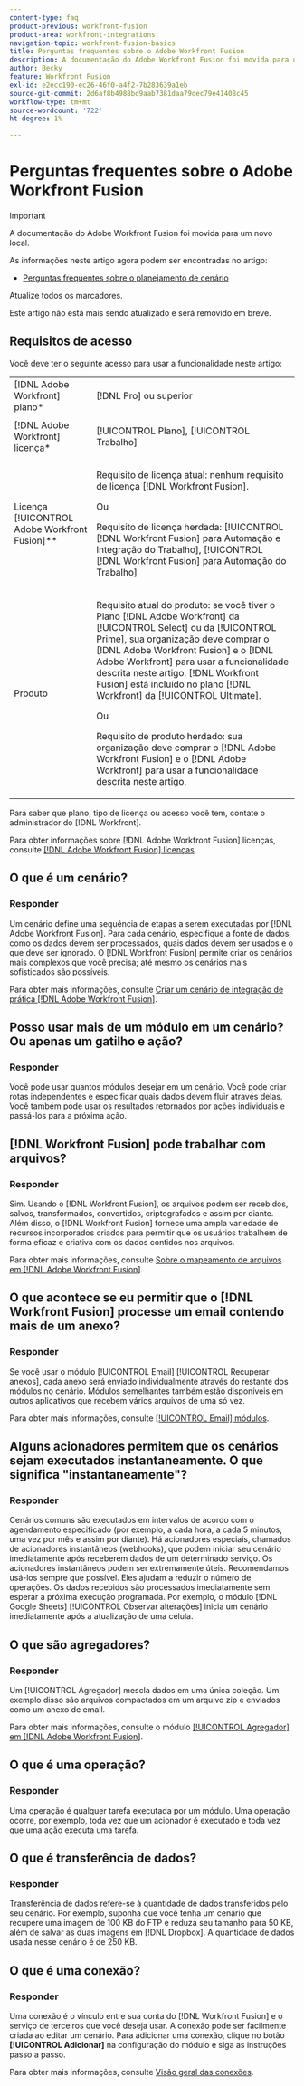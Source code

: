 ```yaml
---
content-type: faq
product-previous: workfront-fusion
product-area: workfront-integrations
navigation-topic: workfront-fusion-basics
title: Perguntas frequentes sobre o Adobe Workfront Fusion
description: A documentação do Adobe Workfront Fusion foi movida para um novo local. Este artigo foi descontinuado, mas contém um link para o novo artigo que aborda essa funcionalidade.
author: Becky
feature: Workfront Fusion
exl-id: e2ecc190-ec26-46f0-a4f2-7b283639a1eb
source-git-commit: 2d6af8b4988bd9aab7381daa79dec79e41408c45
workflow-type: tm+mt
source-wordcount: '722'
ht-degree: 1%

---
```


# Perguntas frequentes sobre o Adobe Workfront Fusion

>[!IMPORTANT]
>
>A documentação do Adobe Workfront Fusion foi movida para um novo local.
>
>As informações neste artigo agora podem ser encontradas no artigo:
>
>* [Perguntas frequentes sobre o planejamento de cenário](https://experienceleague.adobe.com/docs/workfront-fusion/using/create-scenarios/plan-a-scenario/faq.html)
>
>Atualize todos os marcadores.
>
>Este artigo não está mais sendo atualizado e será removido em breve.

## Requisitos de acesso

Você deve ter o seguinte acesso para usar a funcionalidade neste artigo:

<table style="table-layout:auto"> 
 <col> 
 <col> 
 <tbody> 
  <tr> 
    <td role="rowheader">[!DNL Adobe Workfront] plano*</td> 
   <td> <p>[!DNL Pro] ou superior</p> </td> 
  </tr> 
  <tr data-mc-conditions=""> 
   <td role="rowheader">[!DNL Adobe Workfront] licença*</td> 
   <td> <p>[!UICONTROL Plano], [!UICONTROL Trabalho]</p> </td> 
  </tr> 
  <tr> 
   <td role="rowheader">Licença [!UICONTROL Adobe Workfront Fusion]**</td> 
   <td>
   <p>Requisito de licença atual: nenhum requisito de licença [!DNL Workfront Fusion].</p>
   <p>Ou</p>
   <p>Requisito de licença herdada: [!UICONTROL [!DNL Workfront Fusion] para Automação e Integração do Trabalho], [!UICONTROL [!DNL Workfront Fusion] para Automação do Trabalho]</p>
   </td> 
  </tr> 
  <tr> 
   <td role="rowheader">Produto</td> 
   <td>
   <p>Requisito atual do produto: se você tiver o Plano [!DNL Adobe Workfront] da [!UICONTROL Select] ou da [!UICONTROL Prime], sua organização deve comprar o [!DNL Adobe Workfront Fusion] e o [!DNL Adobe Workfront] para usar a funcionalidade descrita neste artigo. [!DNL Workfront Fusion] está incluído no plano [!DNL Workfront] da [!UICONTROL Ultimate].</p>
   <p>Ou</p>
   <p>Requisito de produto herdado: sua organização deve comprar o [!DNL Adobe Workfront Fusion] e o [!DNL Adobe Workfront] para usar a funcionalidade descrita neste artigo.</p>
   </td> 
  </tr> 
 </tbody> 
</table>

Para saber que plano, tipo de licença ou acesso você tem, contate o administrador do [!DNL Workfront].

Para obter informações sobre [!DNL Adobe Workfront Fusion] licenças, consulte [[!DNL Adobe Workfront Fusion] licenças](../../workfront-fusion/get-started/license-automation-vs-integration.md).

## O que é um cenário?

### Responder

Um cenário define uma sequência de etapas a serem executadas por [!DNL Adobe Workfront Fusion]. Para cada cenário, especifique a fonte de dados, como os dados devem ser processados, quais dados devem ser usados e o que deve ser ignorado. O [!DNL Workfront Fusion] permite criar os cenários mais complexos que você precisa; até mesmo os cenários mais sofisticados são possíveis.

Para obter mais informações, consulte [Criar um cenário de integração de prática [!DNL Adobe Workfront Fusion]](../../workfront-fusion/get-started/create-a-practice-scenario.md).

## Posso usar mais de um módulo em um cenário? Ou apenas um gatilho e ação?

### Responder

Você pode usar quantos módulos desejar em um cenário. Você pode criar rotas independentes e especificar quais dados devem fluir através delas. Você também pode usar os resultados retornados por ações individuais e passá-los para a próxima ação.

## [!DNL Workfront Fusion] pode trabalhar com arquivos?

### Responder

Sim. Usando o [!DNL Workfront Fusion], os arquivos podem ser recebidos, salvos, transformados, convertidos, criptografados e assim por diante. Além disso, o [!DNL Workfront Fusion] fornece uma ampla variedade de recursos incorporados criados para permitir que os usuários trabalhem de forma eficaz e criativa com os dados contidos nos arquivos.

Para obter mais informações, consulte [Sobre o mapeamento de arquivos em [!DNL Adobe Workfront Fusion]](../../workfront-fusion/mapping/about-mapping-files.md).

## O que acontece se eu permitir que o [!DNL Workfront Fusion] processe um email contendo mais de um anexo?

### Responder

Se você usar o módulo [!UICONTROL Email] [!UICONTROL Recuperar anexos], cada anexo será enviado individualmente através do restante dos módulos no cenário. Módulos semelhantes também estão disponíveis em outros aplicativos que recebem vários arquivos de uma só vez.

Para obter mais informações, consulte [[!UICONTROL Email] módulos](../../workfront-fusion/apps-and-their-modules/email-modules.md).

## Alguns acionadores permitem que os cenários sejam executados instantaneamente. O que significa &quot;instantaneamente&quot;?

### Responder

Cenários comuns são executados em intervalos de acordo com o agendamento especificado (por exemplo, a cada hora, a cada 5 minutos, uma vez por mês e assim por diante). Há acionadores especiais, chamados de acionadores instantâneos (webhooks), que podem iniciar seu cenário imediatamente após receberem dados de um determinado serviço. Os acionadores instantâneos podem ser extremamente úteis. Recomendamos usá-los sempre que possível. Eles ajudam a reduzir o número de operações. Os dados recebidos são processados imediatamente sem esperar a próxima execução programada. Por exemplo, o módulo [!DNL Google Sheets] [!UICONTROL Observar alterações] inicia um cenário imediatamente após a atualização de uma célula.

## O que são agregadores?

### Responder

Um [!UICONTROL Agregador] mescla dados em uma única coleção. Um exemplo disso são arquivos compactados em um arquivo zip e enviados como um anexo de email.

Para obter mais informações, consulte o módulo [[!UICONTROL Agregador] em [!DNL Adobe Workfront Fusion]](../../workfront-fusion/modules/aggregator-module.md).

## O que é uma operação?

### Responder

Uma operação é qualquer tarefa executada por um módulo. Uma operação ocorre, por exemplo, toda vez que um acionador é executado e toda vez que uma ação executa uma tarefa.

## O que é transferência de dados?

### Responder

Transferência de dados refere-se à quantidade de dados transferidos pelo seu cenário. Por exemplo, suponha que você tenha um cenário que recupere uma imagem de 100 KB do FTP e reduza seu tamanho para 50 KB, além de salvar as duas imagens em [!DNL Dropbox]. A quantidade de dados usada nesse cenário é de 250 KB.

## O que é uma conexão?

### Responder

Uma conexão é o vínculo entre sua conta do [!DNL Workfront Fusion] e o serviço de terceiros que você deseja usar. A conexão pode ser facilmente criada ao editar um cenário. Para adicionar uma conexão, clique no botão **[!UICONTROL Adicionar]** na configuração do módulo e siga as instruções passo a passo.

Para obter mais informações, consulte [Visão geral das conexões](../../workfront-fusion/connections/about-connecting-wf-fusion-to-app-or-service.md).
